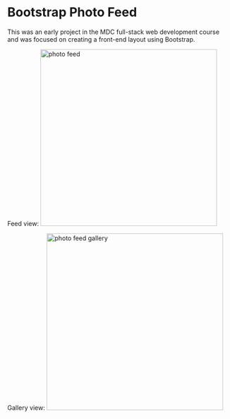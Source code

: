 # Bootstrap Photo Feed

This was an early project in the MDC full-stack web development course and was focused on creating a front-end layout using Bootstrap. 

Feed view:
<img src="https://image.ibb.co/iwj3D9/bootstrap_photo_feed_screenshot1.png" alt="photo feed" width="400px" />

Gallery view:
<img src="https://image.ibb.co/cr6GY9/bootstrap_photo_feed_screenshot2.png" alt="photo feed gallery" width="400px" />
